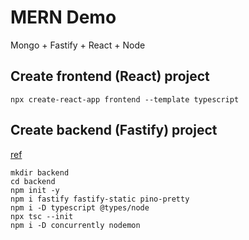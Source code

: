 # MERN Demo

Mongo + Fastify + React + Node

## Create frontend (React) project

```
npx create-react-app frontend --template typescript
```

## Create backend (Fastify) project

[ref](https://www.fastify.io/docs/latest/TypeScript/)

```
mkdir backend
cd backend
npm init -y
npm i fastify fastify-static pino-pretty
npm i -D typescript @types/node
npx tsc --init
npm i -D concurrently nodemon
```
